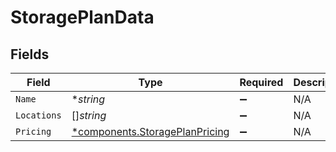 # StoragePlanData


## Fields

| Field                                                                           | Type                                                                            | Required                                                                        | Description                                                                     |
| ------------------------------------------------------------------------------- | ------------------------------------------------------------------------------- | ------------------------------------------------------------------------------- | ------------------------------------------------------------------------------- |
| `Name`                                                                          | **string*                                                                       | :heavy_minus_sign:                                                              | N/A                                                                             |
| `Locations`                                                                     | []*string*                                                                      | :heavy_minus_sign:                                                              | N/A                                                                             |
| `Pricing`                                                                       | [*components.StoragePlanPricing](../../models/components/storageplanpricing.md) | :heavy_minus_sign:                                                              | N/A                                                                             |